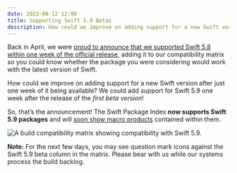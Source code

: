 ```yaml
---
date: 2023-06-12 12:00
title: Supporting Swift 5.9 Betas
description: How could we improve on adding support for a new Swift version after just one week of it being available? We could add support for Swift 5.9 one week after the release of the first beta version!
---
```


Back in April, we were [proud to announce that we supported Swift 5.8 within one week of the official release](https://blog.swiftpackageindex.com/posts/supporting-swift-58/), adding it to our compatibility matrix so you could know whether the package you were considering would work with the latest version of Swift.

How could we improve on adding support for a new Swift version after just one week of it being available? We could add support for Swift 5.9 one week after the release of the _first beta version_!

So, that’s the announcement! The Swift Package Index **now supports Swift 5.9 packages** and will [soon show macro products](https://github.com/SwiftPackageIndex/SwiftPackageIndex-Server/issues/2426) contained within them.

<picture>
  <source srcset="/images/swift59-build-results~dark.png" media="(prefers-color-scheme: dark)">
  <img src="/images/swift59-build-results~light.png" alt="A build compatibility matrix showing compatibility with Swift 5.9.">
</picture>

**Note:** For the next few days, you may see question mark icons against the Swift 5.9 beta column in the matrix. Please bear with us while our systems process the build backlog.
